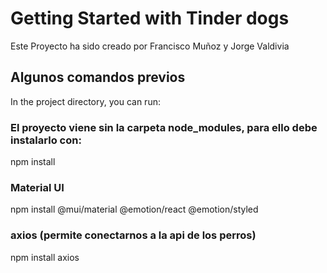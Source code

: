# Getting Started with Tinder dogs

Este Proyecto ha sido creado por Francisco Muñoz y Jorge Valdivia

## Algunos comandos previos

In the project directory, you can run:

### El proyecto viene sin la carpeta node_modules, para ello debe instalarlo con: 
  npm install
### Material UI
  npm install @mui/material @emotion/react @emotion/styled

### axios (permite conectarnos a la api de los perros)
  npm install axios
